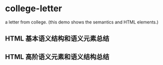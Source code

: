 # college-letter
a letter from college. (this demo shows the semantics and HTML elements.)

## HTML 基本语义结构和语义元素总结


## HTML 高阶语义元素和语义结构总结
